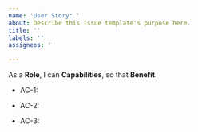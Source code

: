 ```yaml
---
name: 'User Story: '
about: Describe this issue template's purpose here.
title: ''
labels: ''
assignees: ''

---
```


As a **Role**, I can **Capabilities**, so that **Benefit**.

- AC-1: 

- AC-2:

- AC-3:
